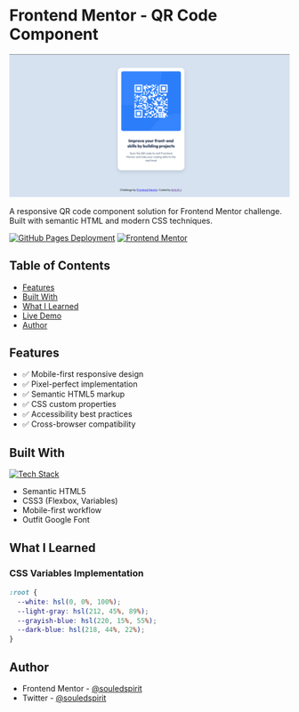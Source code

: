 # Frontend Mentor - QR Code Component

![QR Code Component Preview](./screenshot.png)

A responsive QR code component solution for Frontend Mentor challenge. Built with semantic HTML and modern CSS techniques.

[![GitHub Pages Deployment](https://img.shields.io/badge/Deployed-GitHub%20Pages-blue?style=flat-square)](https://yourusername.github.io/fm-qr-code-component)
[![Frontend Mentor](https://img.shields.io/badge/Frontend%20Mentor-Challenge-blue?style=flat-square)](https://www.frontendmentor.io/challenges/qr-code-component-iux_sIO_H)

## Table of Contents

- [Features](#features)
- [Built With](#built-with)
- [What I Learned](#what-i-learned)
- [Live Demo](https://souledspirit.github.io/fm-qr-code-component/)
- [Author](#author)

## Features

- ✅ Mobile-first responsive design
- ✅ Pixel-perfect implementation
- ✅ Semantic HTML5 markup
- ✅ CSS custom properties
- ✅ Accessibility best practices
- ✅ Cross-browser compatibility

## Built With

[![Tech Stack](https://skillicons.dev/icons?i=html,css)](https://skillicons.dev)

- Semantic HTML5
- CSS3 (Flexbox, Variables)
- Mobile-first workflow
- Outfit Google Font

## What I Learned

### CSS Variables Implementation

```css
:root {
  --white: hsl(0, 0%, 100%);
  --light-gray: hsl(212, 45%, 89%);
  --grayish-blue: hsl(220, 15%, 55%);
  --dark-blue: hsl(218, 44%, 22%);
}
```

## Author

- Frontend Mentor - [@souledspirit](https://www.frontendmentor.io/profile/souledspirit)
- Twitter - [@souledspirit](https://www.twitter.com/souledspirit)
